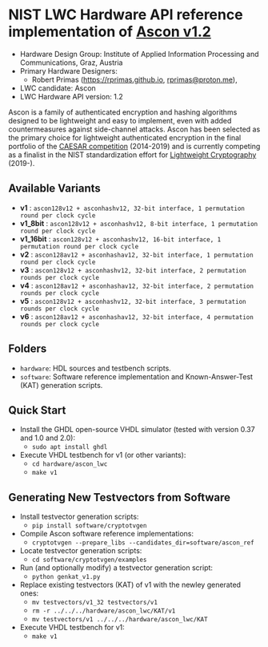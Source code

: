 #  NIST LWC Hardware API reference implementation of [Ascon v1.2](ascon.iaik.tugraz.at)

- Hardware Design Group: Institute of Applied Information Processing and Communications, Graz, Austria
- Primary Hardware Designers:
  - Robert Primas (https://rprimas.github.io, rprimas@proton.me),
- LWC candidate: Ascon
- LWC Hardware API version: 1.2

Ascon is a family of authenticated encryption and hashing algorithms designed to be lightweight and easy to implement, even with added countermeasures against side-channel attacks.
Ascon has been selected as the primary choice for lightweight authenticated encryption in the final portfolio of the [CAESAR competition](https://competitions.cr.yp.to/caesar.html) (2014-2019) and is currently competing as a finalist in the NIST standardization effort for [Lightweight Cryptography](https://csrc.nist.gov/Projects/lightweight-cryptography/finalists) (2019-).

## Available Variants

- **v1** : `ascon128v12 + asconhashv12, 32-bit interface, 1 permutation round per clock cycle`
- **v1_8bit** : `ascon128v12 + asconhashv12, 8-bit interface, 1 permutation round per clock cycle`
- **v1_16bit** : `ascon128v12 + asconhashv12, 16-bit interface, 1 permutation round per clock cycle`
- **v2** : `ascon128av12 + asconhashav12, 32-bit interface, 1 permutation round per clock cycle`
- **v3** : `ascon128v12 + asconhashv12, 32-bit interface, 2 permutation rounds per clock cycle`
- **v4** : `ascon128av12 + asconhashav12, 32-bit interface, 2 permutation rounds per clock cycle`
- **v5** : `ascon128v12 + asconhashv12, 32-bit interface, 3 permutation rounds per clock cycle`
- **v6** : `ascon128av12 + asconhashav12, 32-bit interface, 4 permutation rounds per clock cycle`

## Folders

- `hardware`: HDL sources and testbench scripts.
- `software`: Software reference implementation and Known-Answer-Test (KAT) generation scripts.

## Quick Start

- Install the GHDL open-source VHDL simulator (tested with version 0.37 and 1.0 and 2.0):
  - `sudo apt install ghdl`
- Execute VHDL testbench for v1 (or other variants):
  - `cd hardware/ascon_lwc`
  - `make v1`

## Generating New Testvectors from Software

- Install testvector generation scripts:
  - `pip install software/cryptotvgen`
- Compile Ascon software reference implementations:
  - `cryptotvgen --prepare_libs --candidates_dir=software/ascon_ref`
- Locate testvector generation scripts:
  - `cd software/cryptotvgen/examples`
- Run (and optionally modify) a testvector generation script:
  - `python genkat_v1.py`
- Replace existing testvectors (KAT) of v1 with the newley generated ones:
  - `mv testvectors/v1_32 testvectors/v1`
  - `rm -r ../../../hardware/ascon_lwc/KAT/v1`
  - `mv testvectors/v1 ../../../hardware/ascon_lwc/KAT`
- Execute VHDL testbench for v1:
  - `make v1`
